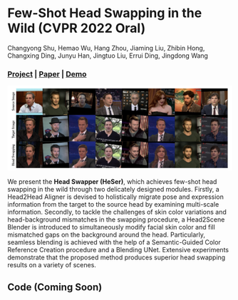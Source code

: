 # Few-Shot Head Swapping in the Wild (CVPR 2022 Oral)
Changyong Shu, Hemao Wu, Hang Zhou, Jiaming Liu, Zhibin Hong, Changxing Ding, Junyu Han, Jingtuo Liu, Errui Ding, Jingdong Wang

### [Project](https://jmliu88.github.io/HeSer/) | [Paper](https://arxiv.org) | [Demo](https://www.youtube.com/watch?v=_RuPrH0jVVE)

<img src='./misc/Heser.png' width=800>

We present the **Head Swapper (HeSer)**, which achieves few-shot head swapping in the wild through two delicately designed modules. Firstly, a Head2Head Aligner is devised to holistically migrate pose and expression information from the target to the source head by examining multi-scale information. Secondly, to tackle the challenges of skin color variations and head-background mismatches in the swapping procedure, a Head2Scene Blender is introduced to simultaneously modify facial skin color and fill mismatched gaps on the background around the head. Particularly, seamless blending is achieved with the help of a Semantic-Guided Color Reference Creation procedure and a Blending UNet. Extensive experiments demonstrate that the proposed method produces superior head swapping results on a variety of scenes.

## Code (Coming Soon)

